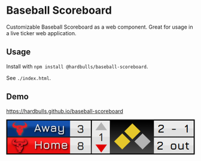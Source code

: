 # Baseball Scoreboard

Customizable Baseball Scoreboard as a web component. 
Great for usage in a live ticker web application.

## Usage

Install with `npm install @hardbulls/baseball-scoreboard`.

See `./index.html`.

## Demo

https://hardbulls.github.io/baseball-scoreboard

![Baseball Scoreboard Preview](./.github/preview.png)

